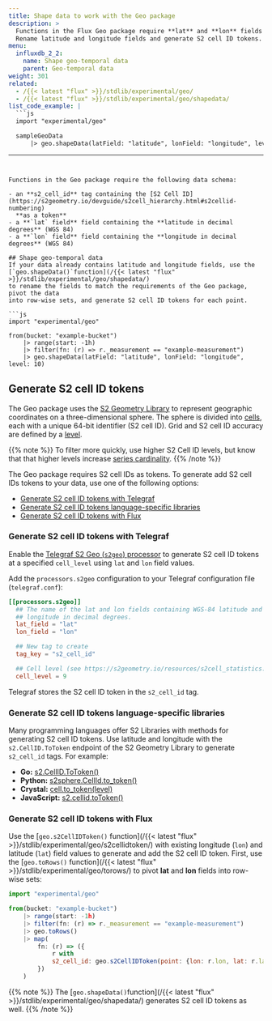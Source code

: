 ```yaml
---
title: Shape data to work with the Geo package
description: >
  Functions in the Flux Geo package require **lat** and **lon** fields and an **s2_cell_id** tag.
  Rename latitude and longitude fields and generate S2 cell ID tokens.
menu:
  influxdb_2_2:
    name: Shape geo-temporal data
    parent: Geo-temporal data
weight: 301
related:
  - /{{< latest "flux" >}}/stdlib/experimental/geo/
  - /{{< latest "flux" >}}/stdlib/experimental/geo/shapedata/
list_code_example: |
  ```js
  import "experimental/geo"

  sampleGeoData
      |> geo.shapeData(latField: "latitude", lonField: "longitude", level: 10)
  ```
---
```


Functions in the Geo package require the following data schema:

- an **s2_cell_id** tag containing the [S2 Cell ID](https://s2geometry.io/devguide/s2cell_hierarchy.html#s2cellid-numbering)
  **as a token**
- a **`lat` field** field containing the **latitude in decimal degrees** (WGS 84)
- a **`lon` field** field containing the **longitude in decimal degrees** (WGS 84)

## Shape geo-temporal data
If your data already contains latitude and longitude fields, use the
[`geo.shapeData()`function](/{{< latest "flux" >}}/stdlib/experimental/geo/shapedata/)
to rename the fields to match the requirements of the Geo package, pivot the data
into row-wise sets, and generate S2 cell ID tokens for each point.

```js
import "experimental/geo"

from(bucket: "example-bucket")
    |> range(start: -1h)
    |> filter(fn: (r) => r._measurement == "example-measurement")
    |> geo.shapeData(latField: "latitude", lonField: "longitude", level: 10)
```

## Generate S2 cell ID tokens
The Geo package uses the [S2 Geometry Library](https://s2geometry.io/) to represent
geographic coordinates on a three-dimensional sphere.
The sphere is divided into [cells](https://s2geometry.io/devguide/s2cell_hierarchy),
each with a unique 64-bit identifier (S2 cell ID).
Grid and S2 cell ID accuracy are defined by a [level](https://s2geometry.io/resources/s2cell_statistics).

{{% note %}}
To filter more quickly, use higher S2 Cell ID levels,
but know that that higher levels increase [series cardinality](/influxdb/v2.2/reference/glossary/#series-cardinality).
{{% /note %}}

The Geo package requires S2 cell IDs as tokens.
To generate add S2 cell IDs tokens to your data, use one of the following options:

- [Generate S2 cell ID tokens with Telegraf](#generate-s2-cell-id-tokens-with-telegraf)
- [Generate S2 cell ID tokens language-specific libraries](#generate-s2-cell-id-tokens-language-specific-libraries)
- [Generate S2 cell ID tokens with Flux](#generate-s2-cell-id-tokens-with-flux)

### Generate S2 cell ID tokens with Telegraf
Enable the [Telegraf S2 Geo (`s2geo`) processor](https://github.com/influxdata/telegraf/tree/master/plugins/processors/s2geo)
to generate S2 cell ID tokens at a specified `cell_level` using `lat` and `lon` field values.

Add the `processors.s2geo` configuration to your Telegraf configuration file (`telegraf.conf`):

```toml
[[processors.s2geo]]
  ## The name of the lat and lon fields containing WGS-84 latitude and
  ## longitude in decimal degrees.
  lat_field = "lat"
  lon_field = "lon"

  ## New tag to create
  tag_key = "s2_cell_id"

  ## Cell level (see https://s2geometry.io/resources/s2cell_statistics.html)
  cell_level = 9
```

Telegraf stores the S2 cell ID token in the `s2_cell_id` tag.

### Generate S2 cell ID tokens language-specific libraries
Many programming languages offer S2 Libraries with methods for generating S2 cell ID tokens.
Use latitude and longitude with the `s2.CellID.ToToken` endpoint of the S2 Geometry
Library to generate `s2_cell_id` tags. For example:

- **Go:** [s2.CellID.ToToken()](https://godoc.org/github.com/golang/geo/s2#CellID.ToToken)
- **Python:** [s2sphere.CellId.to_token()](https://s2sphere.readthedocs.io/en/latest/api.html#s2sphere.CellId)
- **Crystal:** [cell.to_token(level)](https://github.com/spider-gazelle/s2_cells#usage)
- **JavaScript:** [s2.cellid.toToken()](https://github.com/mapbox/node-s2/blob/master/API.md#cellidtotoken---string)

### Generate S2 cell ID tokens with Flux
Use the [`geo.s2CellIDToken()` function](/{{< latest "flux" >}}/stdlib/experimental/geo/s2cellidtoken/)
with existing longitude (`lon`) and latitude (`lat`) field values to generate and add the S2 cell ID token.
First, use the [`geo.toRows()` function](/{{< latest "flux" >}}/stdlib/experimental/geo/torows/)
to pivot **lat** and **lon** fields into row-wise sets:

```js
import "experimental/geo"

from(bucket: "example-bucket")
    |> range(start: -1h)
    |> filter(fn: (r) => r._measurement == "example-measurement")
    |> geo.toRows()
    |> map(
        fn: (r) => ({
            r with
            s2_cell_id: geo.s2CellIDToken(point: {lon: r.lon, lat: r.lat}, level: 10)
        })
    )
```

{{% note %}}
The [`geo.shapeData()`function](/{{< latest "flux" >}}/stdlib/experimental/geo/shapedata/)
generates S2 cell ID tokens as well.
{{% /note %}}
